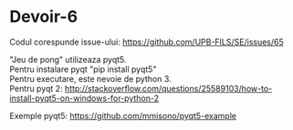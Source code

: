 # Devoir-6

Codul corespunde issue-ului: https://github.com/UPB-FILS/SE/issues/65 </br>

"Jeu de pong" utilizeaza pyqt5. </br>
Pentru instalare pyqt "pip install pyqt5" </br>
Pentru executare, este nevoie de python 3. </br>
Pentru pyqt 2: http://stackoverflow.com/questions/25589103/how-to-install-pyqt5-on-windows-for-python-2 </br>

Exemple pyqt5: https://github.com/mmisono/pyqt5-example </br>
